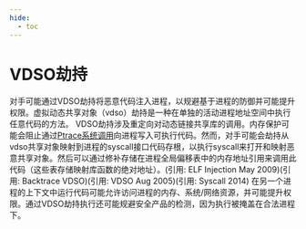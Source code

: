 ```yaml
---
hide:
  - toc
---
```


# VDSO劫持

对手可能通过VDSO劫持将恶意代码注入进程，以规避基于进程的防御并可能提升权限。虚拟动态共享对象（vdso）劫持是一种在单独的活动进程地址空间中执行任意代码的方法。  VDSO劫持涉及重定向对动态链接共享库的调用。内存保护可能会阻止通过[Ptrace系统调用](https://attack.mitre.org/techniques/T1055/008)向进程写入可执行代码。然而，对手可能会劫持从vdso共享对象映射到进程的syscall接口代码存根，以执行syscall来打开和映射恶意共享对象。然后可以通过修补存储在进程全局偏移表中的内存地址引用来调用此代码（这些表存储映射库函数的绝对地址）。(引用: ELF Injection May 2009)(引用: Backtrace VDSO)(引用: VDSO Aug 2005)(引用: Syscall 2014)  在另一个进程的上下文中运行代码可能允许访问进程的内存、系统/网络资源，并可能提升权限。通过VDSO劫持执行还可能规避安全产品的检测，因为执行被掩盖在合法进程下。
